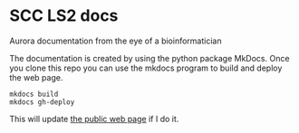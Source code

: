 # SCC LS2 docs
Aurora documentation from the eye of a bioinformatician


The documentation is created by using the python package MkDocs.
Once you clone this repo you can use the mkdocs program to build and deploy the web page.

```
mkdocs build
mkdocs gh-deploy
```

This will update [the public web page](https://stela2502.github.io/aurora_docu/) if I do it.
